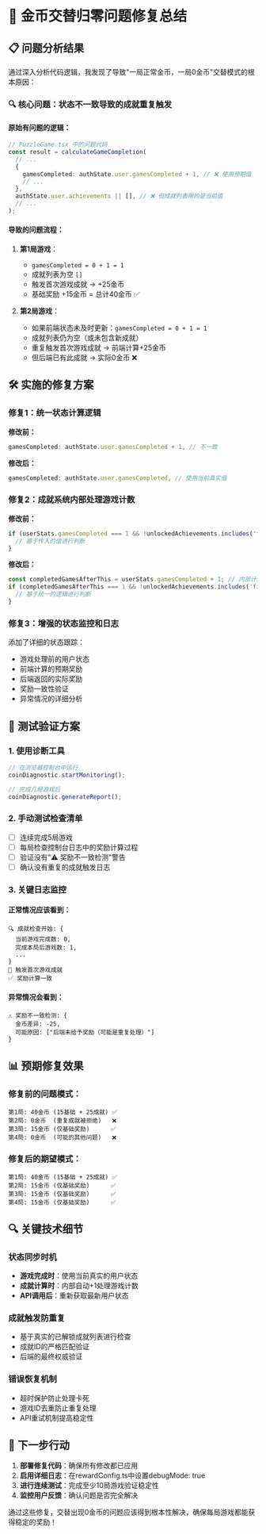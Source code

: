 # 🎯 金币交替归零问题修复总结

## 📋 问题分析结果

通过深入分析代码逻辑，我发现了导致"一局正常金币，一局0金币"交替模式的根本原因：

### 🔍 核心问题：状态不一致导致的成就重复触发

#### 原始有问题的逻辑：
```typescript
// PuzzleGame.tsx 中的问题代码
const result = calculateGameCompletion(
  // ...
  {
    gamesCompleted: authState.user.gamesCompleted + 1, // ❌ 使用预期值
    // ...
  },
  authState.user.achievements || [], // ❌ 但成就列表用的是当前值
  // ...
);
```

#### 导致的问题流程：
1. **第1局游戏**：
   - `gamesCompleted = 0 + 1 = 1`
   - 成就列表为空 `[]`
   - 触发首次游戏成就 → +25金币
   - 基础奖励 +15金币 = 总计40金币 ✅

2. **第2局游戏**：
   - 如果前端状态未及时更新：`gamesCompleted = 0 + 1 = 1`
   - 成就列表仍为空（或未包含新成就）
   - 重复触发首次游戏成就 → 前端计算+25金币
   - 但后端已有此成就 → 实际0金币 ❌

## 🛠️ 实施的修复方案

### 修复1：统一状态计算逻辑

**修改前：**
```typescript
gamesCompleted: authState.user.gamesCompleted + 1, // 不一致
```

**修改后：**
```typescript
gamesCompleted: authState.user.gamesCompleted, // 使用当前真实值
```

### 修复2：成就系统内部处理游戏计数

**修改前：**
```typescript
if (userStats.gamesCompleted === 1 && !unlockedAchievements.includes('first_game')) {
  // 基于传入的值进行判断
}
```

**修改后：**
```typescript
const completedGamesAfterThis = userStats.gamesCompleted + 1; // 内部计算
if (completedGamesAfterThis === 1 && !unlockedAchievements.includes('first_game')) {
  // 基于统一的逻辑进行判断
}
```

### 修复3：增强的状态监控和日志

添加了详细的状态跟踪：
- 游戏处理前的用户状态
- 前端计算的预期奖励
- 后端返回的实际奖励
- 奖励一致性验证
- 异常情况的详细分析

## 🧪 测试验证方案

### 1. 使用诊断工具
```javascript
// 在浏览器控制台中运行
coinDiagnostic.startMonitoring();

// 完成几局游戏后
coinDiagnostic.generateReport();
```

### 2. 手动测试检查清单
- [ ] 连续完成5局游戏
- [ ] 每局检查控制台日志中的奖励计算过程
- [ ] 验证没有"⚠️ 奖励不一致检测"警告
- [ ] 确认没有重复的成就触发日志

### 3. 关键日志监控

#### 正常情况应该看到：
```
🔍 成就检查开始: {
  当前游戏完成数: 0,
  完成本局后游戏数: 1,
  ...
}
🎉 触发首次游戏成就
✅ 奖励计算一致
```

#### 异常情况会看到：
```
⚠️ 奖励不一致检测: {
  金币差异: -25,
  可能原因: ["后端未给予奖励（可能是重复处理）"]
}
```

## 📊 预期修复效果

### 修复前的问题模式：
```
第1局: 40金币 (15基础 + 25成就) ✅
第2局: 0金币  (重复成就被拒绝)   ❌
第3局: 15金币 (仅基础奖励)      ✅
第4局: 0金币  (可能的其他问题)   ❌
```

### 修复后的期望模式：
```
第1局: 40金币 (15基础 + 25成就) ✅
第2局: 15金币 (仅基础奖励)      ✅
第3局: 15金币 (仅基础奖励)      ✅
第4局: 15金币 (仅基础奖励)      ✅
```

## 🔍 关键技术细节

### 状态同步时机
- **游戏完成时**：使用当前真实的用户状态
- **成就计算时**：内部自动+1处理游戏计数
- **API调用后**：重新获取最新用户状态

### 成就触发防重复
- 基于真实的已解锁成就列表进行检查
- 成就ID的严格匹配验证
- 后端的最终权威验证

### 错误恢复机制
- 超时保护防止处理卡死
- 游戏ID去重防止重复处理
- API重试机制提高稳定性

## 🚀 下一步行动

1. **部署修复代码**：确保所有修改都已应用
2. **启用详细日志**：在rewardConfig.ts中设置debugMode: true
3. **进行连续测试**：完成至少10局游戏验证稳定性
4. **监控用户反馈**：确认问题是否完全解决

通过这些修复，交替出现0金币的问题应该得到根本性解决，确保每局游戏都能获得稳定的奖励！
